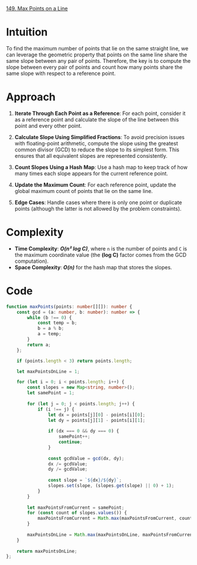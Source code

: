 [149. Max Points on a Line](https://leetcode.com/problems/max-points-on-a-line/)

# Intuition

To find the maximum number of points that lie on the same straight line, we can leverage the geometric property that points on the same line share the same slope between any pair of points. Therefore, the key is to compute the slope between every pair of points and count how many points share the same slope with respect to a reference point.

# Approach

1. **Iterate Through Each Point as a Reference**: For each point, consider it as a reference point and calculate the slope of the line between this point and every other point.

2. **Calculate Slope Using Simplified Fractions**: To avoid precision issues with floating-point arithmetic, compute the slope using the greatest common divisor (GCD) to reduce the slope to its simplest form. This ensures that all equivalent slopes are represented consistently.

3. **Count Slopes Using a Hash Map**: Use a hash map to keep track of how many times each slope appears for the current reference point.

4. **Update the Maximum Count**: For each reference point, update the global maximum count of points that lie on the same line.

5. **Edge Cases**: Handle cases where there is only one point or duplicate points (although the latter is not allowed by the problem constraints).

# Complexity

- **Time Complexity**: ***O(n² log C)***, where `n` is the number of points and `C` is the maximum coordinate value (the **(log C)** factor comes from the GCD computation).
- **Space Complexity**: ***O(n)*** for the hash map that stores the slopes.

# Code 
```typescript
function maxPoints(points: number[][]): number {
    const gcd = (a: number, b: number): number => {
        while (b !== 0) {
            const temp = b;
            b = a % b;
            a = temp;
        }
        return a;
    };

    if (points.length < 3) return points.length;

    let maxPointsOnLine = 1;

    for (let i = 0; i < points.length; i++) {
        const slopes = new Map<string, number>();
        let samePoint = 1;
        
        for (let j = 0; j < points.length; j++) {
            if (i !== j) {
                let dx = points[j][0] - points[i][0];
                let dy = points[j][1] - points[i][1];
                
                if (dx === 0 && dy === 0) {
                    samePoint++;
                    continue;
                }
                
                const gcdValue = gcd(dx, dy);
                dx /= gcdValue;
                dy /= gcdValue;
                
                const slope = `${dx}/${dy}`;
                slopes.set(slope, (slopes.get(slope) || 0) + 1);
            }
        }
        
        let maxPointsFromCurrent = samePoint;
        for (const count of slopes.values()) {
            maxPointsFromCurrent = Math.max(maxPointsFromCurrent, count + samePoint);
        }
        
        maxPointsOnLine = Math.max(maxPointsOnLine, maxPointsFromCurrent);
    }
    
    return maxPointsOnLine;
};

```
